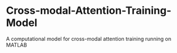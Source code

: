 # Cross-modal-Attention-Training-Model
A computational model for cross-modal attention training running on MATLAB
